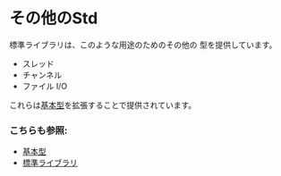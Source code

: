 # その他のStd

標準ライブラリは、このような用途のためのその他の
型を提供しています。

* スレッド
* チャンネル
* ファイル  I/O

これらは[基本型][primitives]を拡張することで提供されています。

### こちらも参照:

- [基本型][primitives]
- [標準ライブラリ][std]

[primitives]: primitives.md
[std]: https://doc.rust-lang.org/std/
